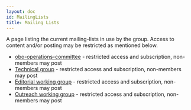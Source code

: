 ```yaml
---
layout: doc
id: MailingLists
title: Mailing Lists
---
```


A page listing the current mailing-lists in use by the group. Access to content and/or posting may be restricted as mentioned below.

- [obo-operations-committee](https://groups.google.com/forum/?fromgroups#!forum/obo-operations-committee) - restricted access and subscription, non-members may post
- [Technical group](https://groups.google.com/forum/?fromgroups#!forum/obo-foundry-technical-working-group) - restricted access and subscription, non-members may post
- [Editorial working group](https://groups.google.com/forum/?fromgroups#!forum/obo-foundry-editorial-working-group) - restricted access and subscription, non-members may post
- [Outreach working group](https://groups.google.com/forum/?fromgroups#!forum/obo-foundry-outreach-working-group) - restricted access and subscription, non-members may post
